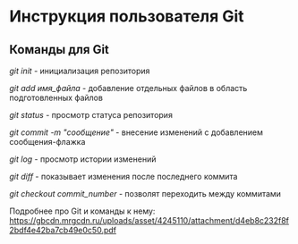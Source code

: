 # Инструкция пользователя Git
## Команды для Git
 *git init* - инициализация репозитория

 *git add имя_файла* - добавление отдельных файлов в область подготовленных файлов
 
 *git status* - просмотр статуса репозитория

 *git commit -m "сообщение"* - внесение изменений с добавлением сообщения-флажка

 *git log* - просмотр истории изменений


*git diff* - показывает изменения после последнего коммита

*git checkout commit_number* - позволят переходить между коммитами

Подробнее про Git и команды к нему: https://gbcdn.mrgcdn.ru/uploads/asset/4245110/attachment/d4eb8c232f8f2bdf4e42ba7cb49e0c50.pdf

